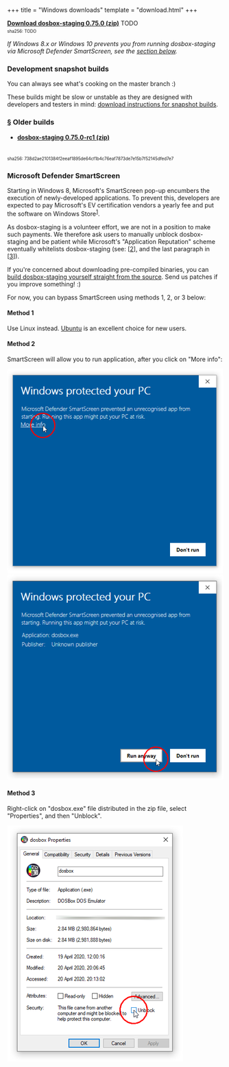 +++
title = "Windows downloads"
template = "download.html"
+++

**[Download dosbox-staging 0.75.0 (zip)][zip]** TODO
<br/>
<span style="font-size:0.7em">
sha256: TODO
</span>

*If Windows 8.x or Windows 10 prevents you from running dosbox-staging via
Microsoft Defender SmartScreen, see the [section below](#ms-ss).*

[zip]: https://TODO


### Development snapshot builds

You can always see what's cooking on the master branch :)

These builds might be slow or unstable as they are designed with developers
and testers in mind: [download instructions for snapshot builds](
https://github.com/dosbox-staging/dosbox-staging#development-snapshot-builds).

### <a name="old-builds" href="#old-builds">§</a> Older builds

* **[dosbox-staging 0.75.0-rc1 (zip)][0_75_0_rc1]**
<br/>
<span style="font-size:0.7em">
sha256: 738d2ae2101384f2eeaf1895de64cf1b4c76eaf7873de7e15b7f52145dfed7e7
</span>

[0_75_0_rc1]: https://github.com/dosbox-staging/dosbox-staging/releases/download/v0.75.0-rc1/dosbox-staging-windows-v0.75.0-rc1.zip


### <a name="ms-ss"></a> Microsoft Defender SmartScreen

Starting in Windows 8, Microsoft's SmartScreen pop-up encumbers the execution
of newly-developed applications.  To prevent this, developers are expected to pay
Microsoft's EV certification vendors a yearly fee and put the software on Windows
Store<sup>[1]</sup>.

As dosbox-staging is a volunteer effort, we are not in a position to make such
payments. We therefore ask users to manually unblock dosbox-staging and be
patient while Microsoft's "Application Reputation" scheme eventually whitelists
dosbox-staging (see: [[2]], and the last paragraph in [[3]]).

If you're concerned about downloading pre-compiled binaries, you can [build
dosbox-staging yourself straight from the source][4]. Send us patches if you
improve something! :)

For now, you can bypass SmartScreen using methods 1, 2, or 3 below:

[1]:https://docs.microsoft.com/en-gb/archive/blogs/ie/microsoft-smartscreen-extended-validation-ev-code-signing-certificates#-windows-store--windows-8-apps
[2]:https://docs.microsoft.com/en-us/windows/security/threat-protection/windows-defender-smartscreen/windows-defender-smartscreen-overview
[3]:https://docs.microsoft.com/en-gb/archive/blogs/ie/microsoft-smartscreen-extended-validation-ev-code-signing-certificates#-ev-code-signing
[4]:https://github.com/dosbox-staging/dosbox-staging

#### Method 1

Use Linux instead. [Ubuntu](https://ubuntu.com/download/desktop) is an excellent
choice for new users.

#### Method 2

SmartScreen will allow you to run application, after you click
on "More info":

![SmartScreen window 1](smartscreen1.png)
![SmartScreen window 2](smartscreen2.png)

#### Method 3

Right-click on "dosbox.exe" file distributed in the zip file, select
"Properties", and then "Unblock".

![Properties window](properties.png)
